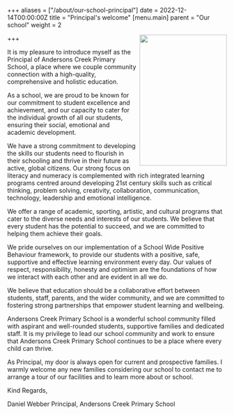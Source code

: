 +++
aliases = ["/about/our-school-principal"]
date = 2022-12-14T00:00:00Z
title = "Principal's welcome"
[menu.main]
parent = "Our school"
weight = 2

+++
<img align="right" width="200" height="300" src="https://res.cloudinary.com/andersonscreekps/image/upload/v1683231727/assets/img/our-school/20230326-155626.jpg">

It is my pleasure to introduce myself as the Principal of Andersons Creek Primary School, a place where we couple community connection with a high-quality, comprehensive and holistic education.

As a school, we are proud to be known for our commitment to student excellence and achievement, and our capacity to cater for the individual growth of all our students, ensuring their social, emotional and academic development. 

We have a strong commitment to developing the skills our students need to flourish in their schooling and thrive in their future as active, global citizens. Our strong focus on literacy and numeracy is complemented with rich integrated learning programs centred around developing 21st century skills such as critical thinking, problem solving, creativity, collaboration, communication, technology, leadership and emotional intelligence.

We offer a range of academic, sporting, artistic, and cultural programs that cater to the diverse needs and interests of our students. We believe that every student has the potential to succeed, and we are committed to helping them achieve their goals.

We pride ourselves on our implementation of a School Wide Positive Behaviour framework, to provide our students with a positive, safe, supportive and effective learning environment every day. Our values of respect, responsibility, honesty and optimism are the foundations of how we interact with each other and are evident in all we do.

We believe that education should be a collaborative effort between students, staff, parents, and the wider community, and we are committed to fostering strong partnerships that empower student learning and wellbeing. 

Andersons Creek Primary School is a wonderful school community filled with aspirant and well-rounded students, supportive families and dedicated staff. It is my privilege to lead our school community and work to ensure that Andersons Creek Primary School continues to be a place where every child can thrive.

As Principal, my door is always open for current and prospective families. I warmly welcome any new families considering our school to contact me to arrange a tour of our facilities and to learn more about or school. 

Kind Regards,

Daniel Webber
Principal, Andersons Creek Primary School
